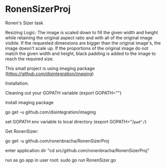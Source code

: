 # RonenSizerProj
Ronen's Sizer task

Resizing Logic: 
The image is scaled down to fill the given width and height while retaining the
original aspect ratio and with all of the original image visible. If the requested
dimensions are bigger than the original image&#39;s, the image doesn’t scale up. If
the proportions of the original image do not match the given width and height,
black padding is added to the image to reach the required size.

This small project is using imaging package (https://github.com/disintegration/imaging)

Installation:

Cleaning out your GOPATH variable (export GOPATH="")

install imaging package

go get -u github.com/disintegration/imaging


set GOPATH env variable to local directory (export GOPATH="/`pwd"/`)

Get RonenSizer:

go get -u github.com/ronenbracha/RonenSizerProj

enter application dir "cd src/github.com/ronenbracha/RonenSizerProj"

run as go app in user root:
sudo go run RonenSizer.go
